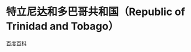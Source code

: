 # 特立尼达和多巴哥共和国（Republic of Trinidad and Tobago）

[百度百科](https://baike.baidu.com/item/%E7%89%B9%E7%AB%8B%E5%B0%BC%E8%BE%BE%E5%92%8C%E5%A4%9A%E5%B7%B4%E5%93%A5/424267)